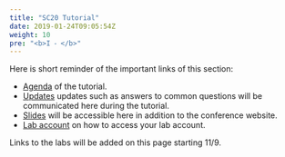 ```yaml
---
title: "SC20 Tutorial"
date: 2019-01-24T09:05:54Z
weight: 10
pre: "<b>I ⁃ </b>"
---
```


Here is short reminder of the important links of this section:

- [Agenda](/01-hpc-overview/00-agenda.html) of the tutorial.
- [Updates](/01-hpc-overview/01-updates.md) updates such as answers to common questions will be communicated here during the tutorial.
- [Slides](/01-hpc-overview/02-slides.html) will be accessible here in addition to the conference website.
- [Lab account](/01-hpc-overview/03-access-aws.md) on how to access your lab account.

Links to the labs will be added on this page starting 11/9.
